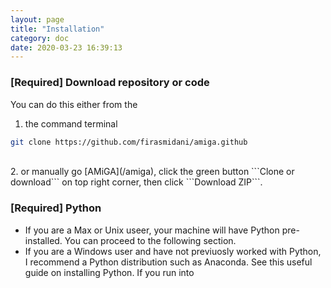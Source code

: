 ```yaml
---
layout: page
title: "Installation"
category: doc
date: 2020-03-23 16:39:13
---
```


### [Required] Download repository or code

You can do this either from the

1. the command terminal

```zsh
git clone https://github.com/firasmidani/amiga.github
```
<br />
2. or manually go [AMiGA](/amiga), click the green button ```Clone or download``` on top right corner, then click ```Download ZIP```.

### [Required] Python

* If you are a Max or Unix useer, your machine will have Python pre-installed. You can proceed to the following section.
* If you are a Windows user and have not previuosly worked with Python, I recommend a Python distribution such as Anaconda. See this useful guide on installing Python. If you run into
